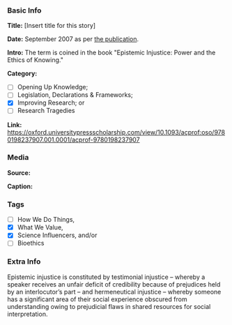### Basic Info

**Title:**
[Insert title for this story]

**Date:**
September 2007 as per [the publication](https://oxford.universitypressscholarship.com/view/10.1093/acprof:oso/9780198237907.001.0001/acprof-9780198237907).

**Intro:**
The term is coined in the book "Epistemic Injustice: Power and the Ethics of Knowing."

**Category:** 

- [ ] Opening Up Knowledge;
- [ ] Legislation, Declarations & Frameworks;
- [x] Improving Research; or
- [ ] Research Tragedies

**Link:**
https://oxford.universitypressscholarship.com/view/10.1093/acprof:oso/9780198237907.001.0001/acprof-9780198237907
### Media

**Source:** 

**Caption:** 

### Tags

- [ ] How We Do Things, 
- [x] What We Value, 
- [x] Science Influencers, and/or 
- [ ] Bioethics

### Extra Info

Epistemic injustice is constituted by testimonial injustice – whereby a speaker receives an unfair deficit of credibility because of prejudices held by an interlocutor’s part – and hermeneutical injustice – whereby someone has a significant area of their social experience obscured from understanding owing to prejudicial flaws in shared resources for social interpretation.
